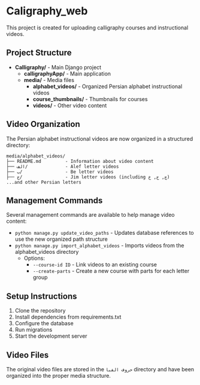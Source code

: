 # Caligraphy_web
This project is created for uploading calligraphy courses and instructional videos.

## Project Structure

- **Calligraphy/** - Main Django project
  - **calligraphyApp/** - Main application
  - **media/** - Media files
    - **alphabet_videos/** - Organized Persian alphabet instructional videos
    - **course_thumbnails/** - Thumbnails for courses
    - **videos/** - Other video content

## Video Organization

The Persian alphabet instructional videos are now organized in a structured directory:

```
media/alphabet_videos/
├── README.md         - Information about video content
├── الف/              - Alef letter videos
├── ب/                - Be letter videos
├── ج/                - Jim letter videos (including چ, ح, خ)
...and other Persian letters
```

## Management Commands

Several management commands are available to help manage video content:

- `python manage.py update_video_paths` - Updates database references to use the new organized path structure
- `python manage.py import_alphabet_videos` - Imports videos from the alphabet_videos directory
  - Options:
    - `--course-id ID` - Link videos to an existing course
    - `--create-parts` - Create a new course with parts for each letter group

## Setup Instructions

1. Clone the repository
2. Install dependencies from requirements.txt
3. Configure the database
4. Run migrations
5. Start the development server

## Video Files

The original video files are stored in the `حروف الفبا` directory and have been organized into the proper media structure.  
